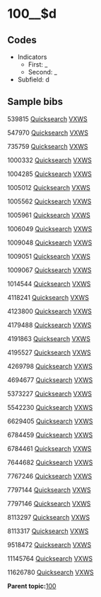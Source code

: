 # 100\_\_$d

## Codes

-   Indicators
    -   First: \_
    -   Second: \_
-   Subfield: d

## Sample bibs

539815 [Quicksearch](https://search.library.yale.edu/catalog/539815) [VXWS](http://prodorbis.library.yale.edu:7014/vxws/GetHoldingsService?bibId=539815)

547970 [Quicksearch](https://search.library.yale.edu/catalog/547970) [VXWS](http://prodorbis.library.yale.edu:7014/vxws/GetHoldingsService?bibId=547970)

735759 [Quicksearch](https://search.library.yale.edu/catalog/735759) [VXWS](http://prodorbis.library.yale.edu:7014/vxws/GetHoldingsService?bibId=735759)

1000332 [Quicksearch](https://search.library.yale.edu/catalog/1000332) [VXWS](http://prodorbis.library.yale.edu:7014/vxws/GetHoldingsService?bibId=1000332)

1004285 [Quicksearch](https://search.library.yale.edu/catalog/1004285) [VXWS](http://prodorbis.library.yale.edu:7014/vxws/GetHoldingsService?bibId=1004285)

1005012 [Quicksearch](https://search.library.yale.edu/catalog/1005012) [VXWS](http://prodorbis.library.yale.edu:7014/vxws/GetHoldingsService?bibId=1005012)

1005562 [Quicksearch](https://search.library.yale.edu/catalog/1005562) [VXWS](http://prodorbis.library.yale.edu:7014/vxws/GetHoldingsService?bibId=1005562)

1005961 [Quicksearch](https://search.library.yale.edu/catalog/1005961) [VXWS](http://prodorbis.library.yale.edu:7014/vxws/GetHoldingsService?bibId=1005961)

1006049 [Quicksearch](https://search.library.yale.edu/catalog/1006049) [VXWS](http://prodorbis.library.yale.edu:7014/vxws/GetHoldingsService?bibId=1006049)

1009048 [Quicksearch](https://search.library.yale.edu/catalog/1009048) [VXWS](http://prodorbis.library.yale.edu:7014/vxws/GetHoldingsService?bibId=1009048)

1009051 [Quicksearch](https://search.library.yale.edu/catalog/1009051) [VXWS](http://prodorbis.library.yale.edu:7014/vxws/GetHoldingsService?bibId=1009051)

1009067 [Quicksearch](https://search.library.yale.edu/catalog/1009067) [VXWS](http://prodorbis.library.yale.edu:7014/vxws/GetHoldingsService?bibId=1009067)

1014544 [Quicksearch](https://search.library.yale.edu/catalog/1014544) [VXWS](http://prodorbis.library.yale.edu:7014/vxws/GetHoldingsService?bibId=1014544)

4118241 [Quicksearch](https://search.library.yale.edu/catalog/4118241) [VXWS](http://prodorbis.library.yale.edu:7014/vxws/GetHoldingsService?bibId=4118241)

4123800 [Quicksearch](https://search.library.yale.edu/catalog/4123800) [VXWS](http://prodorbis.library.yale.edu:7014/vxws/GetHoldingsService?bibId=4123800)

4179488 [Quicksearch](https://search.library.yale.edu/catalog/4179488) [VXWS](http://prodorbis.library.yale.edu:7014/vxws/GetHoldingsService?bibId=4179488)

4191863 [Quicksearch](https://search.library.yale.edu/catalog/4191863) [VXWS](http://prodorbis.library.yale.edu:7014/vxws/GetHoldingsService?bibId=4191863)

4195527 [Quicksearch](https://search.library.yale.edu/catalog/4195527) [VXWS](http://prodorbis.library.yale.edu:7014/vxws/GetHoldingsService?bibId=4195527)

4269798 [Quicksearch](https://search.library.yale.edu/catalog/4269798) [VXWS](http://prodorbis.library.yale.edu:7014/vxws/GetHoldingsService?bibId=4269798)

4694677 [Quicksearch](https://search.library.yale.edu/catalog/4694677) [VXWS](http://prodorbis.library.yale.edu:7014/vxws/GetHoldingsService?bibId=4694677)

5373227 [Quicksearch](https://search.library.yale.edu/catalog/5373227) [VXWS](http://prodorbis.library.yale.edu:7014/vxws/GetHoldingsService?bibId=5373227)

5542230 [Quicksearch](https://search.library.yale.edu/catalog/5542230) [VXWS](http://prodorbis.library.yale.edu:7014/vxws/GetHoldingsService?bibId=5542230)

6629405 [Quicksearch](https://search.library.yale.edu/catalog/6629405) [VXWS](http://prodorbis.library.yale.edu:7014/vxws/GetHoldingsService?bibId=6629405)

6784459 [Quicksearch](https://search.library.yale.edu/catalog/6784459) [VXWS](http://prodorbis.library.yale.edu:7014/vxws/GetHoldingsService?bibId=6784459)

6784461 [Quicksearch](https://search.library.yale.edu/catalog/6784461) [VXWS](http://prodorbis.library.yale.edu:7014/vxws/GetHoldingsService?bibId=6784461)

7644682 [Quicksearch](https://search.library.yale.edu/catalog/7644682) [VXWS](http://prodorbis.library.yale.edu:7014/vxws/GetHoldingsService?bibId=7644682)

7767246 [Quicksearch](https://search.library.yale.edu/catalog/7767246) [VXWS](http://prodorbis.library.yale.edu:7014/vxws/GetHoldingsService?bibId=7767246)

7797144 [Quicksearch](https://search.library.yale.edu/catalog/7797144) [VXWS](http://prodorbis.library.yale.edu:7014/vxws/GetHoldingsService?bibId=7797144)

7797146 [Quicksearch](https://search.library.yale.edu/catalog/7797146) [VXWS](http://prodorbis.library.yale.edu:7014/vxws/GetHoldingsService?bibId=7797146)

8113297 [Quicksearch](https://search.library.yale.edu/catalog/8113297) [VXWS](http://prodorbis.library.yale.edu:7014/vxws/GetHoldingsService?bibId=8113297)

8113317 [Quicksearch](https://search.library.yale.edu/catalog/8113317) [VXWS](http://prodorbis.library.yale.edu:7014/vxws/GetHoldingsService?bibId=8113317)

9518472 [Quicksearch](https://search.library.yale.edu/catalog/9518472) [VXWS](http://prodorbis.library.yale.edu:7014/vxws/GetHoldingsService?bibId=9518472)

11145764 [Quicksearch](https://search.library.yale.edu/catalog/11145764) [VXWS](http://prodorbis.library.yale.edu:7014/vxws/GetHoldingsService?bibId=11145764)

11626780 [Quicksearch](https://search.library.yale.edu/catalog/11626780) [VXWS](http://prodorbis.library.yale.edu:7014/vxws/GetHoldingsService?bibId=11626780)

**Parent topic:**[100](../../tags/100/100.md)

